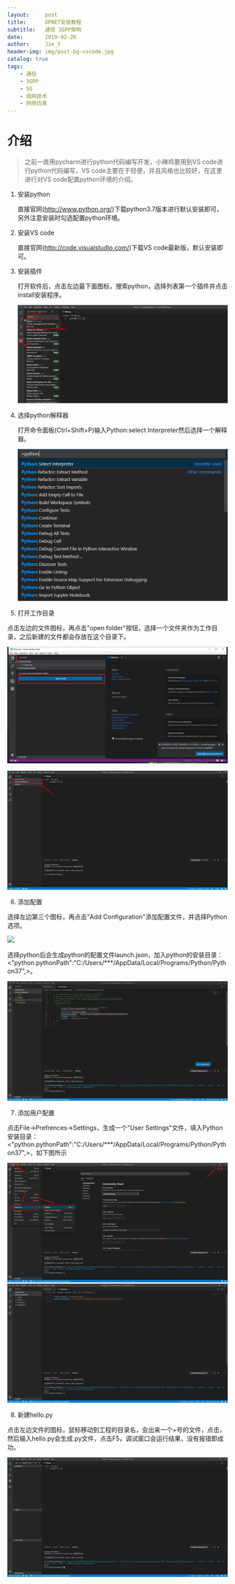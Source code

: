 ```yaml
---
layout:     post
title:      OPNET安装教程
subtitle:   通信 3GPP架构
date:       2019-02-26
author:     Jie_Y
header-img: img/post-bg-vscode.jpg
catalog: true
tags:
    - 通信
    - 3GPP
    - 5G
    - 组网技术
    - 网络仿真
---
```



# 介绍
>之前一直用pycharm进行python代码编写开发，小辣鸡要用到VS code进行python代码编写，VS code主要在于轻便，并且风格也比较好，在这里进行对VS code配置python环境的介绍。

1. 安装python

   直接官网(http://www.python.org/)下载python3.7版本进行默认安装即可，另外注意安装时勾选配置python环境。

2. 安装VS code

   直接官网(http://code.visualstudio.com/)下载VS code最新版，默认安装即可。

3. 安装插件

   打开软件后，点击左边最下面图标，搜索python，选择列表第一个插件并点击install安装程序。
   
   ![](/img/post-art-vscode1.jpg)

4. 选择python解释器

   打开命令面板(Ctrl+Shift+P)输入Python:select Interpreter然后选择一个解释器。

   ![](/img/post-art-vscode2.jpg)

5. 打开工作目录

点击左边的文件图标，再点击"open folder"按钮，选择一个文件夹作为工作目录，之后新建的文件都会存放在这个目录下。

![](/img/post-art-vscode3.png)

![](/img/post-art-vscode4.jpg)

6. 添加配置

选择左边第三个图标，再点击"Add Configuration"添加配置文件，并选择Python选项。

![](/img/post-art-vscode5.jpg)

选择python后会生成python的配置文件launch.json，加入python的安装目录：<"python.pythonPath":"C:/Users/***/AppData/Local/Programs/Python/Python37",>。

![](/img/post-art-vscode6.jpg)

7. 添加用户配置

点击File->Prefrences->Settings，生成一个"User Settings"文件，填入Python安装目录：<"python.pythonPath":"C:/Users/***/AppData/Local/Programs/Python/Python37",>，如下图所示

![](/img/post-art-vscode7.jpg)   
![](/img/post-art-vscode8.jpg)

8. 新建hello.py

点击左边文件的图标，鼠标移动到工程的目录名，会出来一个+号的文件，点击，然后输入hello.py会生成.py文件，点击F5，调试窗口会运行结果，没有报错即成功。

![](/img/post-art-vscode9.jpg)
